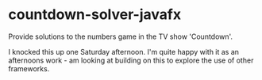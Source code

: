 # countdown-solver-javafx
Provide solutions to the numbers game in the TV show 'Countdown'.

I knocked this up one Saturday afternoon. I'm quite happy with it as an afternoons work - am looking at building on this to explore the use of other frameworks.

